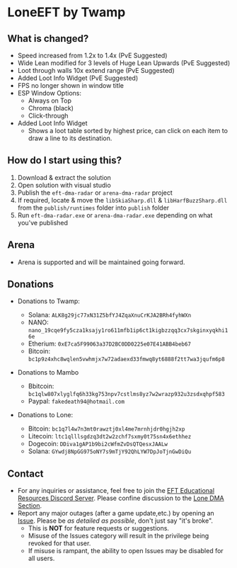 # LoneEFT by Twamp

## What is changed?
- Speed increased from 1.2x to 1.4x (PvE Suggested)
- Wide Lean modified for 3 levels of Huge Lean Upwards (PvE Suggested)
- Loot through walls 10x extend range (PvE Suggested)
- Added Loot Info Widget (PvE Suggested)
- FPS no longer shown in window title
- ESP Window Options:
  - Always on Top
  - Chroma (black)
  - Click-through
- Added Loot Info Widget
  - Shows a loot table sorted by highest price, can click on each item to draw a line to its destination.

## How do I start using this?
1. Download & extract the solution
2. Open solution with visual studio
3. Publish the `eft-dma-radar` or `arena-dma-radar` project
4. If required, locate & move the `libSkiaSharp.dll` & `libHarfBuzzSharp.dll` from the `publish/runtimes` folder into `publish` folder
5. Run `eft-dma-radar.exe` or `arena-dma-radar.exe` depending on what you've published

## Arena
- Arena is supported and will be maintained going forward.

## Donations
- Donations to Twamp:
  - Solana: `ALK8g29jc77xN31Z5bfYJ4ZqaXnuCrKJA2BRh4fyhWXn`
  - NANO: `nano_19cqe9fy5cza1ksajy1ro611mfb1ip6ct1kigbzzqq3cx7skginxyqkhi16e`
  - Etherium: `0xE7ca5F99063a37D2BC0DD0225e07E41ABB4beb67`
  - Bitcoin: `bc1p9z4xhc8wqlen5vwhmjx7w72adaexd33fmwq8yt6888f2tt7wa3jqufm6p8`
  
- Donations to Mambo
  - Bbitcoin: `bc1qlw807xlyglfq6h33kg753npv7cstlms8yz7w2wrazp932u3zsdxqhpf583`
  - Paypal: `fakedeath94@hotmail.com`
  
- Donations to Lone:
  - Bitcoin: `bc1q7l4w7n3mt0rawztj0xl4me7mrnhjdr0hgjh2xp`
  - Litecoin: `ltc1qlllsgdzq3dt2w2zchf7sxmy0t75sn4x6ethhez`
  - Dogecoin: `DDiva1gAP1b9bi2cWfmZvDsQTQesxJAALw`
  - Solana: `GYwdj8NpGG975oNY7s9mTjY92QhLYW7DpJoTjnGwDiQu`

## Contact
- For any inquiries or assistance, feel free to join the [EFT Educational Resources Discord Server](https://discord.gg/jGSnTCekdx). Please confine discussion to the [Lone DMA Section](https://discord.com/channels/1218731239599767632/1342207117704036382).
- Report any major outages (after a game update,etc.) by opening an [Issue](https://github.com/Lone83427/lone-eft-dma-radar/issues). Please be *as detailed as possible*, don't just say "it's broke".
  - This is **NOT** for feature requests or suggestions.
  - Misuse of the Issues category will result in the privilege being revoked for that user.
  - If misuse is rampant, the ability to open Issues may be disabled for all users.
